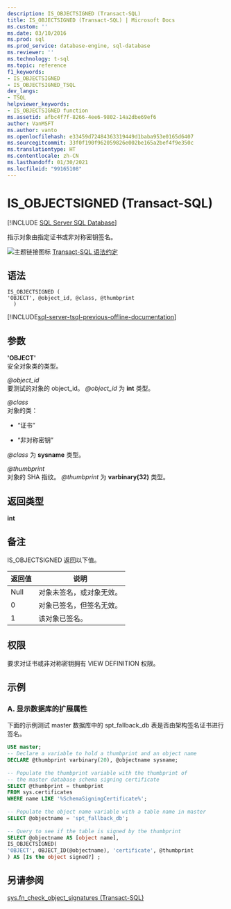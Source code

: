 ```yaml
---
description: IS_OBJECTSIGNED (Transact-SQL)
title: IS_OBJECTSIGNED (Transact-SQL) | Microsoft Docs
ms.custom: ''
ms.date: 03/10/2016
ms.prod: sql
ms.prod_service: database-engine, sql-database
ms.reviewer: ''
ms.technology: t-sql
ms.topic: reference
f1_keywords:
- IS_OBJECTSIGNED
- IS_OBJECTSIGNED_TSQL
dev_langs:
- TSQL
helpviewer_keywords:
- IS_OBJECTSIGNED function
ms.assetid: afbc4f7f-8266-4ee6-9802-14a2dbe69ef6
author: VanMSFT
ms.author: vanto
ms.openlocfilehash: e33459d72484363319449d1baba953e0165d6407
ms.sourcegitcommit: 33f0f190f962059826e002be165a2bef4f9e350c
ms.translationtype: HT
ms.contentlocale: zh-CN
ms.lasthandoff: 01/30/2021
ms.locfileid: "99165108"
---
```

# <a name="is_objectsigned-transact-sql"></a>IS_OBJECTSIGNED (Transact-SQL)
[!INCLUDE [SQL Server SQL Database](../../includes/applies-to-version/sql-asdb.md)]

  指示对象由指定证书或非对称密钥签名。  
  
 ![主题链接图标](../../database-engine/configure-windows/media/topic-link.gif "“主题链接”图标") [Transact-SQL 语法约定](../../t-sql/language-elements/transact-sql-syntax-conventions-transact-sql.md)  
  
## <a name="syntax"></a>语法  
  
```syntaxsql
IS_OBJECTSIGNED (   
'OBJECT', @object_id, @class, @thumbprint  
  )   
```  
  
[!INCLUDE[sql-server-tsql-previous-offline-documentation](../../includes/sql-server-tsql-previous-offline-documentation.md)]

## <a name="arguments"></a>参数
 **'OBJECT'**  
 安全对象类的类型。  
  
 *\@object_id*  
 要测试的对象的 object_id。 *\@object_id* 为 **int** 类型。  
  
 *\@class*  
 对象的类：  
  
-   “证书”  
  
-   “非对称密钥”  
  
 *\@class* 为 **sysname** 类型。  
  
 *\@thumbprint*  
 对象的 SHA 指纹。 *\@thumbprint* 为 **varbinary(32)** 类型。  
  
## <a name="returned-types"></a>返回类型  
 **int**  
  
## <a name="remarks"></a>备注  
 IS_OBJECTSIGNED 返回以下值。  
  
|返回值|说明|  
|------------------|-----------------|  
|Null|对象未签名，或对象无效。|  
|0|对象已签名，但签名无效。|  
|1|该对象已签名。|  
  
## <a name="permissions"></a>权限  
 要求对证书或非对称密钥拥有 VIEW DEFINITION 权限。  
  
## <a name="examples"></a>示例  
  
### <a name="a-displaying-extended-properties-on-a-database"></a>A. 显示数据库的扩展属性  
 下面的示例测试 master 数据库中的 spt_fallback_db 表是否由架构签名证书进行签名。  
  
```sql  
USE master;  
-- Declare a variable to hold a thumbprint and an object name  
DECLARE @thumbprint varbinary(20), @objectname sysname;  
  
-- Populate the thumbprint variable with the thumbprint of   
-- the master database schema signing certificate  
SELECT @thumbprint = thumbprint   
FROM sys.certificates   
WHERE name LIKE '%SchemaSigningCertificate%';  
  
-- Populate the object name variable with a table name in master  
SELECT @objectname = 'spt_fallback_db';  
  
-- Query to see if the table is signed by the thumbprint  
SELECT @objectname AS [object name],  
IS_OBJECTSIGNED(  
'OBJECT', OBJECT_ID(@objectname), 'certificate', @thumbprint  
) AS [Is the object signed?] ;  
```  
  
## <a name="see-also"></a>另请参阅  
 [sys.fn_check_object_signatures (Transact-SQL)](../../relational-databases/system-functions/sys-fn-check-object-signatures-transact-sql.md)  
  
  
